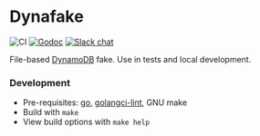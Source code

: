 # Dynafake

![CI](https://github.com/foxygoat/dynafake/workflows/ci/badge.svg?branch=master)
[![Godoc](https://img.shields.io/badge/godoc-ref-blue)](https://pkg.go.dev/foxygo.at/dynafake)
[![Slack chat](https://img.shields.io/badge/slack-gophers-795679?logo=slack)](https://app.slack.com/client/T029RQSE6/C011LKH21HC)

File-based
[DynamoDB](https://pkg.go.dev/github.com/aws/aws-sdk-go/service/dynamodb/dynamodbiface)
fake. Use in tests and local development.

### Development

-   Pre-requisites: [go](https://golang.org/doc/go1.14),
    [golangci-lint](https://github.com/golangci/golangci-lint/releases/tag/v1.24.0),
    GNU make
-   Build with `make`
-   View build options with `make help`
